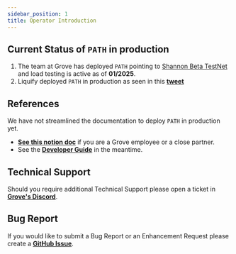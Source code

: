 ```yaml
---
sidebar_position: 1
title: Operator Introduction
---
```


## Current Status of `PATH` in production

1. The team at Grove has deployed `PATH` pointing to [Shannon Beta TestNet](https://dev.poktroll.com/explore/tools#beta-testnet) and load testing is active as of **01/2025**.
2. Liquify deployed `PATH` in production as seen in this [**tweet**](https://x.com/Liquify_ltd/status/1783844098006556748)

## References

We have not streamlined the documentation to deploy `PATH` in production yet.

- [**See this notion doc**](https://www.notion.so/buildwithgrove/Setting-up-a-PATH-instance-on-Vultr-170a36edfff680799f35f543864ba866?pvs=4) if
  you are a Grove employee or a close partner.
- See the [**Developer Guide**](../develop/path/introduction.md) in the meantime.

## Technical Support

Should you require additional Technical Support please open a ticket in [**Grove's Discord**](https://discord.gg/build-with-grove).

## Bug Report

If you would like to submit a Bug Report or an Enhancement Request please create a [**GitHub Issue**](https://github.com/buildwithgrove/path/issues).
